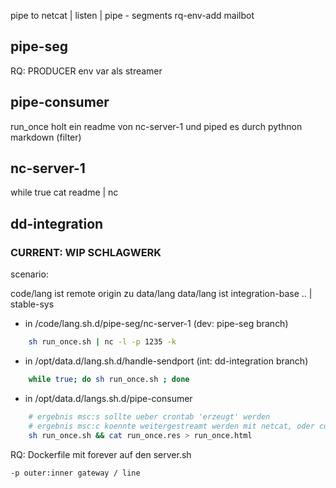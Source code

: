 pipe to netcat | listen | pipe - segments
rq-env-add mailbot


## pipe-seg

RQ: PRODUCER env var als streamer


## pipe-consumer

run_once holt ein readme von nc-server-1 und piped es durch pythnon markdown (filter)

## nc-server-1

while true cat readme | nc

## dd-integration

### CURRENT: WIP SCHLAGWERK

scenario: 

 code/lang ist remote origin zu data/lang
 data/lang ist integration-base .. | stable-sys

- in /code/lang.sh.d/pipe-seg/nc-server-1 (dev: pipe-seg branch)
``` sh
	sh run_once.sh | nc -l -p 1235 -k
``` 

- in /opt/data.d/lang.sh.d/handle-sendport (int: dd-integration branch)
``` sh
	while true; do sh run_once.sh ; done
```

- in /opt/data.d/langs.sh.d/pipe-consumer
``` sh
	# ergebnis msc:s sollte ueber crontab 'erzeugt' werden
	# ergebnis msc:c koennte weitergestreamt werden mit netcat, oder curl.webhook (im cronjob)
	sh run_once.sh && cat run_once.res > run_once.html
```

RQ: Dockerfile mit forever auf den server.sh

	-p outer:inner gateway / line

##
